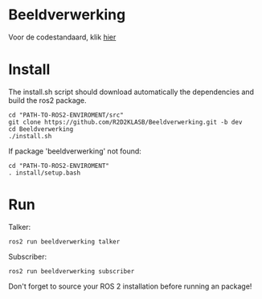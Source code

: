 # Beeldverwerking

Voor de codestandaard, klik [hier](https://github.com/R2D2KLASB/Info/blob/main/CodeStandaard.md)

# Install

The install.sh script should download automatically the dependencies and build the ros2 package.

```
cd "PATH-TO-ROS2-ENVIROMENT/src"
git clone https://github.com/R2D2KLASB/Beeldverwerking.git -b dev
cd Beeldverwerking
./install.sh
```
If package 'beeldverwerking' not found:
```
cd "PATH-TO-ROS2-ENVIROMENT"
. install/setup.bash
```

# Run

Talker:
```
ros2 run beeldverwerking talker
```

Subscriber:
```
ros2 run beeldverwerking subscriber
```

Don't forget to source your ROS 2 installation before running an package!
